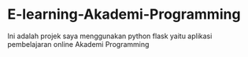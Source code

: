 # E-learning-Akademi-Programming
Ini adalah projek saya menggunakan python flask yaitu aplikasi pembelajaran online Akademi Programming

